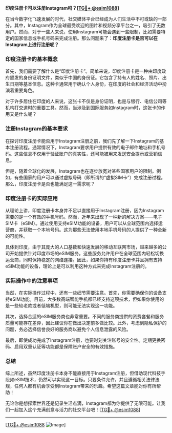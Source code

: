 **印度注册卡可以注册Instagram吗？[[TG💪+ @esim1088](https://t.me/s/esim1088)]**

在当今数字化飞速发展的时代，社交媒体平台已经成为人们生活中不可或缺的一部分。其中，Instagram作为全球最受欢迎的图片和视频分享平台之一，吸引了无数用户。然而，对于一些人来说，使用Instagram可能会遇到一些限制，比如需要特定的国家信息或手机号码来完成注册。那么问题来了：**印度注册卡是否可以在Instagram上进行注册呢？**

### 印度注册卡的基本概念

首先，我们需要了解什么是“印度注册卡”。简单来说，印度注册卡是一种由印度政府颁发的身份证明文件，类似于中国的身份证。它包含了持有人的姓名、照片、出生日期等基本信息。这种卡通常用于确认个人身份，在印度的社会和经济活动中扮演着重要角色。

对于许多居住在印度的人来说，这张卡不仅是身份证明，也是与银行、电信公司等机构打交道时的重要工具。然而，当涉及到国际服务如Instagram时，这张卡的作用又是什么呢？

### 注册Instagram的基本要求

在探讨印度注册卡能否用于Instagram注册之前，我们先了解一下Instagram的基本注册流程。通常情况下，Instagram要求用户提供有效的电子邮件地址和手机号码。这些信息不仅用于验证账户的真实性，还可能被用来发送安全提示或营销信息。

但是，随着全球化的发展，Instagram也在逐步放宽对某些国家用户的限制。例如，有些国家的用户可以通过虚拟号码（即所谓的“虚拟SIM卡”）完成注册过程。那么，印度注册卡是否也能满足这一需求呢？

### 印度注册卡的实际应用

从理论上讲，印度注册卡本身并不足以直接用于Instagram注册，因为Instagram需要的是一个有效的手机号码。然而，近年来出现了一种新的解决方案——电子SIM卡（eSIM）。通过使用支持eSIM功能的设备，用户可以从全球范围内选择运营商，并获取一个本地号码。这为那些无法使用本地手机号码的人提供了一种全新的可能性。

具体到印度，由于其庞大的人口基数和快速发展的移动互联网市场，越来越多的公司开始提供针对印度市场的eSIM服务。这些服务允许用户在全球范围内轻松切换运营商，同时保持稳定的网络连接。因此，如果你持有印度注册卡并且拥有支持eSIM功能的设备，理论上是可以利用这种方式来完成Instagram注册的。

### 实际操作中的注意事项

当然，在实际操作过程中，还有一些细节需要注意。首先，你需要确保你的设备支持eSIM功能。目前，大多数高端智能手机都已经支持这项技术，但如果你使用的是一些较老款或者低端机型，则可能无法实现这一功能。

其次，选择合适的eSIM服务商也非常重要。不同的服务商提供的资费套餐和服务质量可能存在差异，因此建议你在做出决定前多做比较。此外，考虑到隐私保护的问题，务必选择信誉良好的服务商以避免个人信息泄露的风险。

最后，即使成功完成了Instagram注册，也要时刻关注账号的安全性。定期更换密码、启用双重认证等功能都是保障账户安全的有效措施。

### 总结

综上所述，虽然印度注册卡本身不能直接用于Instagram注册，但借助现代科技手段如eSIM技术，仍然可以实现这一目标。只要条件允许，并且遵循相关法律法规，任何人都有机会享受到Instagram带来的乐趣。希望这篇文章能对你有所帮助！

无论你是想探索世界还是记录生活点滴，Instagram都为你提供了无限可能。让我们一起加入这个充满创意与活力的社交平台吧！[[TG💪+ @esim1088](https://t.me/s/esim1088)]

---

[[TG💪+ @esim1088](https://t.me/s/esim1088) ![Image](https://i.postimg.cc/4NQfJmqS/Snipaste-2025-05-13-00-14-12.png)]